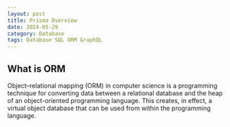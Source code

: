 ```yaml
---
layout: post
title: Prisma Overview
date: 2024-05-29
category: Database
tags: Database SQL ORM GraphQL
---
```


## What is ORM

Object–relational mapping (ORM) in computer science is a programming technique for converting data between a relational database and the heap of an object-oriented programming language. 
This creates, in effect, a virtual object database that can be used from within the programming language.



